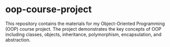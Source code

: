 # oop-course-project
This repository contains the materials for my Object-Oriented Programming (OOP) course project. The project demonstrates the key concepts of OOP including classes, objects, inheritance, polymorphism, encapsulation, and abstraction.
